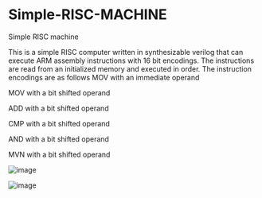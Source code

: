 # Simple-RISC-MACHINE
Simple RISC machine

This is a simple RISC computer written in synthesizable verilog that can execute ARM assembly instructions with 16 bit encodings. The instructions are read from an initialized memory and executed in order.
The instruction encodings are as follows
MOV with an immediate operand  

MOV with a bit shifted operand  

ADD with a bit shifted operand  

CMP with a bit shifted operand  

AND with a bit shifted operand  

MVN with a bit shifted operand  



![image](https://user-images.githubusercontent.com/73015873/153132443-40ed14b6-0f3c-44b5-9a3c-4e7ac476b4c3.png)

![image](https://user-images.githubusercontent.com/73015873/153132624-876fba9d-bf9a-47d8-8bc1-82baf55440e9.png)




